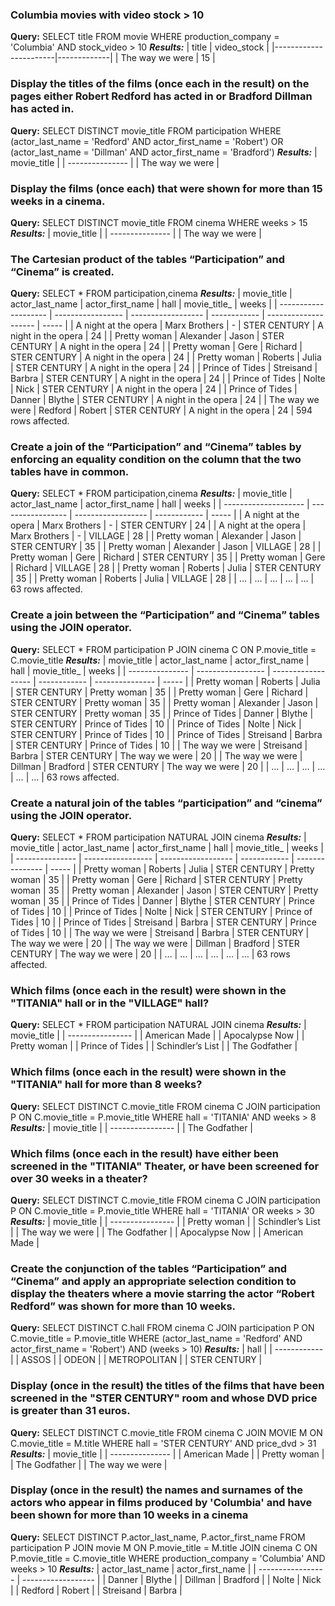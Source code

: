 ### Columbia movies with video stock > 10
**Query:**
          SELECT title
          FROM movie
          WHERE production_company = 'Columbia' AND stock_video > 10
***Results:***
         | title                 | video_stock |
         |-----------------------|-------------|
         | The way we were       | 15          |

### Display the titles of the films (once each in the result) on the pages either Robert Redford has acted in or Bradford Dillman has acted in.
**Query:**
          SELECT DISTINCT movie_title
          FROM participation
          WHERE (actor_last_name = 'Redford' AND actor_first_name = 'Robert') OR (actor_last_name = 'Dillman' AND actor_first_name = 'Bradford')
***Results:***
          | movie_title     |
          | --------------- |
          | The way we were |

### Display the films (once each) that were shown for more than 15 weeks in a cinema.
**Query:**
          SELECT DISTINCT movie_title
          FROM cinema
          WHERE weeks > 15
***Results:***
          | movie_title     |
          | --------------- |
          | The way we were |

### The Cartesian product of the tables “Participation” and “Cinema” is created.
**Query:**
          SELECT *
          FROM participation,cinema
***Results:***
         | movie_title          | actor_last_name   | actor_first_name   | hall         | movie_title_         | weeks |
         | -------------------- | ----------------- | ------------------ | ------------ | -------------------- | ----- |
         | A night at the opera | Marx Brothers     | -                  | STER CENTURY | A night in the opera | 24    |
         | Pretty woman         | Alexander         | Jason              | STER CENTURY | A night in the opera | 24    |
         | Pretty woman         | Gere              | Richard            | STER CENTURY | A night in the opera | 24    |
         | Pretty woman         | Roberts           | Julia              | STER CENTURY | A night in the opera | 24    |
         | Prince of Tides      | Streisand         | Barbra             | STER CENTURY | A night in the opera | 24    |
         | Prince of Tides      | Nolte             | Nick               | STER CENTURY | A night in the opera | 24    |
         | Prince of Tides      | Danner            | Blythe             | STER CENTURY | A night in the opera | 24    |
         | The way we were      | Redford           | Robert             | STER CENTURY | A night in the opera | 24    |
         594 rows affected.

### Create a join of the “Participation” and “Cinema” tables by enforcing an equality condition on the column that the two tables have in common.
**Query:**
          SELECT *
          FROM participation,cinema
***Results:***
          | movie_title          | actor_last_name   | actor_first_name   | hall         | weeks |
          | -------------------- | ----------------- | ------------------ | ------------ | ----- |
          | A night at the opera | Marx Brothers     | -                  | STER CENTURY | 24    |
          | A night at the opera | Marx Brothers     | -                  | VILLAGE      | 28    |
          | Pretty woman         | Alexander         | Jason              | STER CENTURY | 35    |
          | Pretty woman         | Alexander         | Jason              | VILLAGE      | 28    |
          | Pretty woman         | Gere              | Richard            | STER CENTURY | 35    |
          | Pretty woman         | Gere              | Richard            | VILLAGE      | 28    |
          | Pretty woman         | Roberts           | Julia              | STER CENTURY | 35    |
          | Pretty woman         | Roberts           | Julia              | VILLAGE      | 28    |
          | …                    | …                 | …                  | …            | …     |
          63 rows affected.

### Create a join between the “Participation” and “Cinema” tables using the JOIN operator.
**Query:**
         SELECT *
         FROM participation P JOIN cinema C ON P.movie_title = C.movie_title
***Results:***
          | movie_title     | actor_last_name   | actor_first_name   | hall         | movie_title_    | weeks |
          | --------------- | ----------------- | ------------------ | ------------ | --------------- | ----- |
          | Pretty woman    | Roberts           | Julia              | STER CENTURY | Pretty woman    | 35    |
          | Pretty woman    | Gere              | Richard            | STER CENTURY | Pretty woman    | 35    |
          | Pretty woman    | Alexander         | Jason              | STER CENTURY | Pretty woman    | 35    |
          | Prince of Tides | Danner            | Blythe             | STER CENTURY | Prince of Tides | 10    |
          | Prince of Tides | Nolte             | Nick               | STER CENTURY | Prince of Tides | 10    |
          | Prince of Tides | Streisand         | Barbra             | STER CENTURY | Prince of Tides | 10    |
          | The way we were | Streisand         | Barbra             | STER CENTURY | The way we were | 20    |
          | The way we were | Dillman           | Bradford           | STER CENTURY | The way we were | 20    |
          | …               | …                 | …                  | …            | …               | …     |
          63 rows affected.

### Create a natural join of the tables “participation” and “cinema” using the JOIN operator.
**Query:**
        SELECT *
	      FROM participation NATURAL JOIN cinema
***Results:***
            | movie_title     | actor_last_name   | actor_first_name   | hall         | movie_title_    | weeks |
            | --------------- | ----------------- | ------------------ | ------------ | --------------- | ----- |
            | Pretty woman    | Roberts           | Julia              | STER CENTURY | Pretty woman    | 35    |
            | Pretty woman    | Gere              | Richard            | STER CENTURY | Pretty woman    | 35    |
            | Pretty woman    | Alexander         | Jason              | STER CENTURY | Pretty woman    | 35    |
            | Prince of Tides | Danner            | Blythe             | STER CENTURY | Prince of Tides | 10    |
            | Prince of Tides | Nolte             | Nick               | STER CENTURY | Prince of Tides | 10    |
            | Prince of Tides | Streisand         | Barbra             | STER CENTURY | Prince of Tides | 10    |
            | The way we were | Streisand         | Barbra             | STER CENTURY | The way we were | 20    |
            | The way we were | Dillman           | Bradford           | STER CENTURY | The way we were | 20    |
            | …               | …                 | …                  | …            | …               | …     |
            63 rows affected.

### Which films (once each in the result) were shown in the "TITANIA" hall or in the "VILLAGE" hall?
**Query:**
        SELECT *
	      FROM participation NATURAL JOIN cinema
***Results:***
            | movie_title      |
            | ---------------- |
            | American Made    |
            | Apocalypse Now   |
            | Pretty woman     |
            | Prince of Tides  |
            | Schindler’s List |
            | The Godfather    |
            
### Which films (once each in the result) were shown in the "TITANIA" hall for more than 8 weeks?
**Query:**
        SELECT DISTINCT C.movie_title
	      FROM cinema C JOIN participation P ON C.movie_title = P.movie_title
	      WHERE hall = 'TITANIA' AND weeks > 8
***Results:***
            | movie_title      |
            | ---------------- |
            | The Godfather    |
            
### Which films (once each in the result) have either been screened in the "TITANIA" Theater, or have been screened for over 30 weeks in a theater?
**Query:**
        SELECT DISTINCT C.movie_title
		    FROM cinema C JOIN participation P ON C.movie_title = P.movie_title
		    WHERE hall = 'TITANIA' OR weeks > 30
***Results:***
        | movie_title      |
        | ---------------- |
        | Pretty woman     |
        | Schindler’s List |
        | The way we were  |
        | The Godfather    |
        | Apocalypse Now   |
        | American Made    |


### Create the conjunction of the tables “Participation” and “Cinema” and apply an appropriate selection condition to display the theaters where a movie starring the actor “Robert Redford” was shown for more than 10 weeks.
**Query:**
        SELECT DISTINCT C.hall
        FROM cinema C JOIN participation P ON C.movie_title = P.movie_title
        WHERE (actor_last_name = 'Redford' AND actor_first_name = 'Robert') AND (weeks > 10)
***Results:***
        | hall         |
        | ------------ |
        | ASSOS        |
        | ODEON        |
        | METROPOLITAN |
        | STER CENTURY |
### Display (once in the result) the titles of the films that have been screened in the "STER CENTURY" room and whose DVD price is greater than 31 euros.
**Query:**
        SELECT DISTINCT C.movie_title
	      FROM cinema C JOIN MOVIE M ON C.movie_title = M.title
	      WHERE hall = 'STER CENTURY' AND price_dvd > 31
***Results:***
        | movie_title    |
        | --------------- |
        | American Made   |
        | Pretty woman    |
        | The Godfather   |
        | The way we were |
### Display (once in the result) the names and surnames of the actors who appear in films produced by 'Columbia' and have been shown for more than 10 weeks in a cinema
**Query:**
        SELECT DISTINCT P.actor_last_name, P.actor_first_name
      	FROM participation P JOIN movie M ON P.movie_title = M.title
      				JOIN cinema C ON P.movie_title = C.movie_title
      	WHERE production_company = 'Columbia' AND weeks > 10 
***Results:***
        | actor_last_name   | actor_first_name   |
        | ----------------- | ------------------ |
        | Danner            | Blythe             |
        | Dillman           | Bradford           |
        | Nolte             | Nick               |
        | Redford           | Robert             |
        | Streisand         | Barbra             |
